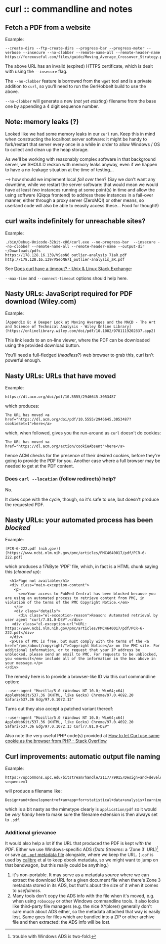 # curl :: commandline and notes

## Fetch a PDF from a website

Example:

```
--create-dirs --ftp-create-dirs --progress-bar --progress-meter --verbose --insecure --no-clobber --remote-name-all --remote-header-name https://forexuseful.com/files/guide/Moving_Average_Crossover_Strategy.pdf
```

The above URL has an invalid (expired) HTTPS certificate, which is dealt with using the `--insecure` flag.

The `--no-clobber` feature is borrowed from the `wget` tool and is a private addition to `curl`, so you'll need to run the GerHobbelt build to use the above.

`--no-clobber` will generate a new (*not yet existing*) filename from the base one by appending a 4 digit sequence number.



## Note: memory leaks (?)

Looked like we had some memory leaks in our `curl` run. Keep this in mind when constructing the localhost server software: it might be handy to fork/restart that server every once in a while in order to allow Windows / OS to collect and clean up the heap storage.

As we'll be working with reasonably complex software in that background server, we SHOULD reckon with memory leaks anyway, even if we happen to have a no-leakage situation at the time of testing...

--> how should we implement local *fail over* then? (Say we don't want any downtime, while we restart the server software: that would mean we would have at least *two* instances running at some point(s) in time and allow the using software (Qiqqa frontend) to address these instances in a fail-over manner, either through a proxy server (ZeroMQ!) or other means, so userland code will also be able to eeasily access these... Food for thought!)


## curl waits indefinitely for unreachable sites?

Example:

```
./bin/Debug-Unicode-32bit-x86/curl.exe --no-progress-bar  --insecure --no-clobber --remote-name-all --remote-header-name --output-dir ~/Downloads/pdfs                        https://178.128.16.139/VSeoN6_outlier-analysis_71aR.pdf         http://178.128.16.139/VSeoN671_outlier-analysis_aR.pdf 
```

See [Does curl have a timeout? - Unix & Linux Stack Exchange](https://unix.stackexchange.com/questions/94604/does-curl-have-a-timeout):

`--max-time` and `--connect-timeout` options should help here.



## Nasty URLs: JavaScript required for PDF download (Wiley.com)

Example:

```
[Appendix B: A Deeper Look at Moving Averages and the MACD - The Art and Science of Technical Analysis - Wiley Online Library](https://onlinelibrary.wiley.com/doi/pdf/10.1002/9781119202837.app2)
```

This link leads to an on-line viewer, where the PDF can be downloaded using the provided download button.

You'll need a full-fledged (*headless*?) web browser to grab this, curl isn't powerful enough.


## Nasty URLs: URLs that have moved

Example:

```
https://dl.acm.org/doi/pdf/10.5555/2946645.3053487 
```

which produces:

```
The URL has moved <a href="https://dl.acm.org/doi/pdf/10.5555/2946645.3053487?cookieSet=1">here</a>
```

which, when followed, gives you the run-around as `curl` doesn't do cookies:

```
The URL has moved <a href="https://dl.acm.org/action/cookieAbsent">here</a>
```

hence ACM checks for the presence of their desired cookies, before they're going to provide the PDF for you. Another case where a full browser may be needed to get at the PDF content.

### Does `curl --location` (follow redirects) help?

No.

It does cope with the cycle, though, so it's safe to use, but doesn't produce the requested PDF.



## Nasty URLs: your automated process has been *blocked* 

Example:

```
[PCR-6-222.pdf (nih.gov)](https://www.ncbi.nlm.nih.gov/pmc/articles/PMC4640017/pdf/PCR-6-222.pdf)
```

which produces a 17kByte '*PDF*' file, which, in fact is a HTML chunk saying this (*cleaned up*):

```
  <h1>Page not available</h1>
  <div class="main-exception-content">
    <p>
      <em>Your access to PubMed Central has been blocked because you are using an automated process to retrieve content from PMC, in violation of the terms of the PMC Copyright Notice.</em>
    </p>
    <div class="details">
      <div class="el-exception-reason">Reason: Automated retrieval by user agent "curl/7.81.0-DEV".</div>
   <div class="el-exception-url">URL: https://www.ncbi.nlm.nih.gov/pmc/articles/PMC4640017/pdf/PCR-6-222.pdf</div>
  </div>
  <p>Use of PMC is free, but must comply with the terms of the <a href="/pmc/about/copyright/">Copyright Notice</a> on the PMC site. For additional information, or to request that your IP address be unblocked, please send an email to PMC. For requests to be unblocked, you <em>must</em> include all of the information in the box above in your message.</p>
</div>
```

The remedy here is to provide a browser-like ID via this curl commandline option:

```
--user-agent "Mozilla/5.0 (Windows NT 10.0; Win64;x64) AppleWebKit/537.36 (KHTML, like Gecko) Chrome/97.0.4692.20 Safari/537.36 Edg/97.0.1072.13"
```

Turns out they also accept a patched variant thereof:

```
--user-agent "Mozilla/5.0 (Windows NT 10.0; Win64;x64) AppleWebKit/537.36 (KHTML, like Gecko) Chrome/97.0.4692.20 Safari/537.36 Edg/97.0.1072.13 Curl/7.81.0-DEV"
```

Also note the very useful PHP code(s) provided at [How to let Curl use same cookie as the browser from PHP - Stack Overflow](https://stackoverflow.com/questions/1121280/how-to-let-curl-use-same-cookie-as-the-browser-from-php)


## Curl improvements: automatic output file naming

Example:

```
https://upcommons.upc.edu/bitstream/handle/2117/79915/Design+and+development+of+an+app+for+statistical+data+analysis+learning.pdf?sequence=1
```

will produce a filename like:

```
Design+and+development+of+an+app+for+statistical+data+analysis+learning.pdf_sequence=1
```

which is a bit nasty as the mimetype clearly is `application/pdf` so it would be *very handy* here to make sure the filename extension is then always set to `.pdf`.

### Additional grievance

It would also help a lot if the URL that produced the PDF is kept *with the PDF*. Either we use Windows-specific ADS (*Data Streams*: a 'Zone 3' URL)[^1] or save [an `.opf` metadata file](http://idpf.org/epub/20/spec/OPF_2.0_latest.htm) alongside, where we keep the URL. (`.opf` is used by [calibre](https://calibre-ebook.com/) et al to keep ebook metadata, so we might want to jump on that bandwagon, but this really could be anything.)





[^1]: trouble with Windows ADS is two-fold:
   1. it's non-portable. It may serve as a metadata *source* where we can extract the download URL for a given document file when there's Zone 3 metadata stored in its ADS, but that's about the size of it when it comes to *usefulness*.
   2. Many tools don't copy the ADS info with the file when it's moved, e.g. when using `robocopy` or other Windows commandline tools. It also looks like third-party file managers (e.g. the nice XYplorer) generally don't care much about ADS either, so the metadata attached that way is easily lost. Same goes for files which are bundled into a ZIP or other archive file and then extracted: the ADS info will be lost.


